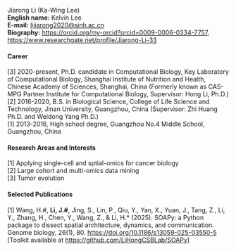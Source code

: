 Jiarong Li (Ka-Wing Lee)  
__English name:__ Kelvin Lee  
__E-mail:__ lijiarong2020@sinh.ac.cn  
__Biography:__ https://orcid.org/my-orcid?orcid=0009-0006-0334-7757, https://www.researchgate.net/profile/Jiarong-Li-33  

#### Career
[3] 2020-present, Ph.D. candidate in Computational Biology, Key Laboratory of Computational Biology, Shanghai Institute of Nutrition and Health, Chinese Academy of Sciences, Shanghai, China (Formerly known as CAS-MPG Partner Institute for Computational Biology, Supervisor: Hong Li, Ph.D.)  
[2] 2016-2020, B.S. in Biological Science, College of Life Science and Technology, Jinan University, Guangzhou, China (Supervisor: Zhi Huang Ph.D. and Weidong Yang Ph.D.)  
[1] 2013-2016, High school degree, Guangzhou No.4 Middle School, Guangzhou, China  

#### Research Areas and Interests  
[1] Applying single-cell and sptial-omics for cancer biology  
[2] Large cohort and multi-omics data mining  
[3] Tumor evolution  

#### Selected Publications  
[1] Wang, H.#, __Li, J.#__, Jing, S., Lin, P., Qiu, Y., Yan, X., Yuan, J., Tang, Z., Li, Y., Zhang, H., Chen, Y., Wang, Z., & Li, H.* (2025). SOAPy: a Python package to dissect spatial architecture, dynamics, and communication. Genome biology, 26(1), 80. https://doi.org/10.1186/s13059-025-03550-5 [Toolkit available at https://github.com/LiHongCSBLab/SOAPy]  
